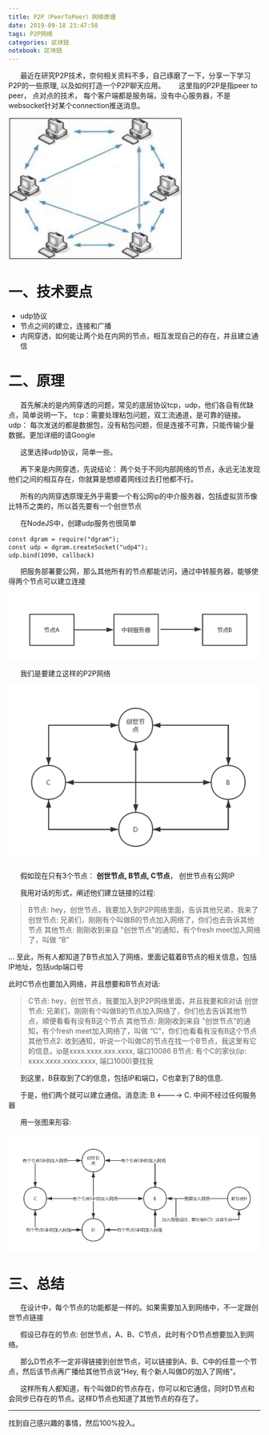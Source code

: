 ```yaml
---
title: P2P（PeerToPeer）网络原理
date: 2019-09-18 23:47:58
tags: P2P网络
categories: 区块链
notebook: 区块链
---
```


&nbsp;&nbsp;&nbsp;&nbsp;&nbsp;&nbsp;最近在研究P2P技术，奈何相关资料不多，自己琢磨了一下，分享一下学习P2P的一些原理, 以及如何打造一个P2P聊天应用。
&nbsp;&nbsp;&nbsp;&nbsp;&nbsp;&nbsp;这里指的P2P是指peer to peer， 点对点的技术， 每个客户端都是服务端，没有中心服务器，不是websocket针对某个connection推送消息。

![peer2peer](P2P（PeerToPeer）网络原理/peer2peer.jpeg)

<!-- more -->

# 一、技术要点
- udp协议
- 节点之间的建立，连接和广播
- 内网穿透，如何能让两个处在内网的节点，相互发现自己的存在，并且建立通信

# 二、原理
&nbsp;&nbsp;&nbsp;&nbsp;&nbsp;&nbsp;首先解决的是内网穿透的问题，常见的底层协议tcp，udp，他们各自有优缺点，简单说明一下。 tcp：需要处理粘包问题，双工流通道，是可靠的链接。 udp： 每次发送的都是数据包，没有粘包问题，但是连接不可靠，只能传输少量数据。更加详细的请Google

&nbsp;&nbsp;&nbsp;&nbsp;&nbsp;&nbsp;这里选择udp协议，简单一些。

&nbsp;&nbsp;&nbsp;&nbsp;&nbsp;&nbsp;再下来是内网穿透，先说结论： 两个处于不同内部网络的节点，永远无法发现他们之间的相互存在，你就算是想顺着网线过去打他都不行。

&nbsp;&nbsp;&nbsp;&nbsp;&nbsp;&nbsp;所有的内网穿透原理无外乎需要一个有公网ip的中介服务器，包括虚拟货币像比特币之类的，所以首先要有一个创世节点

&nbsp;&nbsp;&nbsp;&nbsp;&nbsp;&nbsp;在NodeJS中，创建udp服务也很简单
```
const dgram = require("dgram");
const udp = dgram.createSocket("udp4");
udp.bind(1090, callback)
```
&nbsp;&nbsp;&nbsp;&nbsp;&nbsp;&nbsp;把服务部署要公网，那么其他所有的节点都能访问，通过中转服务器，能够使得两个节点可以建立连接

![node](P2P（PeerToPeer）网络原理/node.jpg)

&nbsp;&nbsp;&nbsp;&nbsp;&nbsp;&nbsp;我们是要建立这样的P2P网络

![p2p_network](P2P（PeerToPeer）网络原理/p2p_network.jpg)

&nbsp;&nbsp;&nbsp;&nbsp;&nbsp;&nbsp;假如现在只有3个节点： <b>创世节点, B节点, C节点</b>， 创世节点有公网IP

&nbsp;&nbsp;&nbsp;&nbsp;&nbsp;&nbsp;我用对话的形式，阐述他们建立链接的过程:

>B节点: hey，创世节点，我要加入到P2P网络里面，告诉其他兄弟，我来了 创世节点: 兄弟们，刚刚有个叫做B的节点加入网络了，你们也去告诉其他节点 其他节点: 刚刚收到来自 "创世节点"的通知，有个fresh meet加入网络了，叫做 “B”

… 至此，所有人都知道了B节点加入了网络，里面记载着B节点的相关信息，包括IP地址，包括udp端口号

此时C节点也要加入网络，并且想要和B节点对话:

>C节点: hey，创世节点，我要加入到P2P网络里面，并且我要和B对话 创世节点: 兄弟们，刚刚有个叫做B的节点加入网络了，你们也去告诉其他节点，顺便看看有没有B这个节点 其他节点: 刚刚收到来自 "创世节点"的通知，有个fresh meet加入网络了，叫做 “C”，你们也看看有没有B这个节点 其他节点2: 收到通知，听说一个叫做C的节点在找一个B节点，我这里有它的信息，ip是xxxx.xxxx.xxx.xxxx, 端口10086 B节点: 有个C的家伙(ip: xxxx.xxxx.xxxx.xxxx, 端口1000)要找我

&nbsp;&nbsp;&nbsp;&nbsp;&nbsp;&nbsp;到这里，B获取到了C的信息，包括IP和端口，C也拿到了B的信息.

&nbsp;&nbsp;&nbsp;&nbsp;&nbsp;&nbsp;于是，他们两个就可以建立通信。消息流: B <----> C. 中间不经过任何服务器

&nbsp;&nbsp;&nbsp;&nbsp;&nbsp;&nbsp;用一张图来形容:

![p2p_new](P2P（PeerToPeer）网络原理/p2p_new.jpg)

# 三、总结
&nbsp;&nbsp;&nbsp;&nbsp;&nbsp;&nbsp;在设计中，每个节点的功能都是一样的。如果需要加入到网络中，不一定跟创世节点链接

&nbsp;&nbsp;&nbsp;&nbsp;&nbsp;&nbsp;假设已存在的节点: 创世节点，A、B、C节点，此时有个D节点想要加入到网络。

&nbsp;&nbsp;&nbsp;&nbsp;&nbsp;&nbsp;那么D节点不一定非得链接到创世节点，可以链接到A、B、C中的任意一个节点，然后该节点再广播给其他节点说"Hey, 有个新人叫做D的加入了网络"。

&nbsp;&nbsp;&nbsp;&nbsp;&nbsp;&nbsp;这样所有人都知道，有个叫做D的节点存在，你可以和它通信，同时D节点和会同步已存在的节点。这样D节点也知道了其他节点的存在了。



- - -
找到自己感兴趣的事情，然后100%投入。